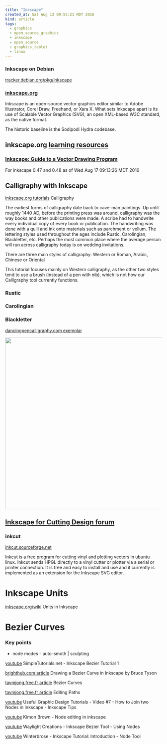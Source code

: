 ```yaml
---
title: "Inkscape"
created_at: Sat Aug 13 09:55:21 MDT 2016
kind: article
tags:
  - graphics
  - open_source_graphics
  - inkscape
  - open_source
  - graphics_tablet
  - linux
---
```


### Inkscape on Debian 

<a href="https://tracker.debian.org/pkg/inkscape" target="_blank">tracker.debian.org/pkg/inkscape</a>

### <a href="https://inkscape.org/en/" target="_blank">inkscape.org</a>

Inkscape is an open-source vector graphics editor similar to Adobe
Illustrator, Corel Draw, Freehand, or Xara X. What sets Inkscape apart is
its use of Scalable Vector Graphics (SVG), an open XML-based W3C standard,
as the native format.

The historic baseline is the Sodipodi Hydra codebase.

## inkscape.org <a href="https://inkscape.org/en/learn/" target="_blank">learning resources</a>

### <a href="http://tavmjong.free.fr/INKSCAPE/MANUAL/html/index.html" target="_blank">Inkscape: Guide to a Vector Drawing Program</a>

For inkscape 0.47 and 0.48 as of Wed Aug 17 09:13:26 MDT 2016

## Calligraphy with Inkscape

<a href="https://inkscape.org/en/doc/tutorials/calligraphy/tutorial-calligraphy.en.html" target="_blank">inkscape.org tutorials</a>
Calligraphy

The earliest forms of calligraphy date back to cave-man paintings. Up
until roughly 1440 AD, before the printing press was around, calligraphy
was the way books and other publications were made. A scribe had to
handwrite every individual copy of every book or publication. The
handwriting was done with a quill and ink onto materials such as
parchment or vellum. The lettering styles used throughout the ages
include Rustic, Carolingian, Blackletter, etc. Perhaps the most common
place where the average person will run across calligraphy today is on
wedding invitations.

There are three main styles of calligraphy: Western or Roman, Arabic,
Chinese or Oriental

This tutorial focuses mainly on Western calligraphy, as the other two
styles tend to use a brush (instead of a pen with nib), which is not
how our Calligraphy tool currently functions.

### Rustic

### Carolingian

### Blackletter

<a href="http://www.dancingpencalligraphy.com/howto/BlackletterLesson.html" target="_blank">dancingpencalligraphy.com exemplar</a>

<img src="/assets/images/dancingpencalligraphy-blackletter-exemplar.jpg" width="550px">

## <a href="http://www.inkscapecuttingdesign.com/smf/" target="_blank">Inkscape for Cutting Design forum</a>

<!--
cootcraig 1Banana2
-->

### inkcut

<a href="http://inkcut.sourceforge.net/" target="_blank">inkcut.sourceforge.net</a>

Inkcut is a free program for cutting vinyl and plotting vectors in ubuntu
linux. Inkcut sends HPGL directly to a vinyl cutter or plotter via a
serial or printer connection. It is free and easy to install and use and
it currently is implemented as an extension for the Inkscape SVG editor.

# Inkscape Units

<a href="http://wiki.inkscape.org/wiki/index.php/Units_In_Inkscape" target="_blank">inkscape.org/wiki</a>
Units in Inkscape

# Bezier Curves

### Key points

<ul>
  <li>node modes - auto-smoth | sculpting</li>
</ul>

<a href="https://www.youtube.com/watch?v=AAgWhnf_p3k" target="_blank">youtube</a>
SimpleTutorials.net - Inkscape Bezier Tutorial 1

<a href="http://www.brighthub.com/multimedia/publishing/articles/76727.aspx" target="_blank">brighthub.com article</a>
Drawing a Bezier Curve in Inkscape by Bruce Tyson


<a href="http://tavmjong.free.fr/INKSCAPE/MANUAL/html/Paths-Bezier-Curves.html" target="_blank">tavmjong.free.fr article</a>
Bezier Curves

<a href="http://tavmjong.free.fr/INKSCAPE/MANUAL/html/Paths-Editing.html#Paths-Node-AutoSmooth" target="_blank">tavmjong.free.fr article</a>
Editing Paths

<a href="https://www.youtube.com/watch?v=cGJi5sXxSfQ" target="_blank">youtube</a>
Useful Graphic Design Tutorials - Video #7 - How to Join two Nodes in Inkscape - Inkscape Tips

<a href="https://www.youtube.com/watch?v=lWdiGvzriP0" target="_blank">youtube</a>
Kimon Brown - Node editing in inkscape

<a href="https://www.youtube.com/watch?v=xgbHPVztAb0" target="_blank">youtube</a>
Waylight Creations - Inkscape Bezier Tool - Using Nodes

<a href="https://www.youtube.com/watch?v=TM-AEaaZais" target="_blank">youtube</a>
Winterbrose - Inkscape Tutorial: Introduction - Node Tool


<!--
html boilerplate
<a href="" target="_blank"></a>
<a name=""></a>
<img src="" width="400px">
<ul>
  <li></li>
</ul>
<pre>
</pre>
<pre><code>
</code></pre>
-->
